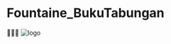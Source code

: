 # Fountaine_BukuTabungan
🗿🙏🏻
![logo](blob:https://web.whatsapp.com/2d4d9722-a73a-4258-81f2-9c05b6a70ed9)
